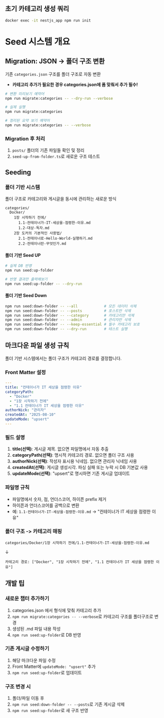 ## 초기 카테고리 생성 쿼리

```bash
docker exec -it nestjs_app npm run init
```

# Seed 시스템 개요

## Migration: JSON → 폴더 구조 변환

기존 `categories.json` 구조를 폴더 구조로 자동 변환
- **카테고리 추가가 필요한 경우 categories.json에 폼 맞춰서 추가 필수!**

```bash
# 변환 미리보기 예약어
npm run migrate:categories -- --dry-run --verbose

# 실제 실행
npm run migrate:categories

# 정리된 요약 보기 예약어
npm run migrate:categories -- --verbose
```

### Migration 후 처리
1. `posts/` 폴더의 기존 파일들 확인 및 정리
2. `seed-up-from-folder.ts`로 새로운 구조 테스트

## Seeding
### 폴더 기반 시스템
폴더 구조로 카테고리와 게시글을 동시에 관리하는 새로운 방식

```
categories/
  Docker/
    1장 시작하기 전에/
      1.1-컨테이너가-IT-세상을-점령한-이유.md
      1.2-대상-독자.md
    2장 도커의 기본적인 사용법/
      2.1-컨테이너로-Hello-World-실행하기.md
      2.2-컨테이너란-무엇인가.md
```

#### 폴더 기반 Seed UP

```bash
# 실제 DB 반영
npm run seed:up-folder

# 반영 결과만 출력해보기
npm run seed:up-folder -- --dry-run
```

#### 폴더 기반 Seed Down

```bash
npm run seed:down-folder -- --all            # 모든 데이터 삭제
npm run seed:down-folder -- --posts          # 포스트만 삭제
npm run seed:down-folder -- --category       # 카테고리만 삭제
npm run seed:down-folder -- --admin          # 관리자만 삭제
npm run seed:down-folder -- --keep-essential # 필수 카테고리 보호
npm run seed:down-folder -- --dry-run        # 테스트 실행
```

## 마크다운 파일 생성 규칙

폴더 기반 시스템에서는 폴더 구조가 카테고리 경로를 결정합니다.

### Front Matter 설정

```yaml
---
title: "컨테이너가 IT 세상을 점령한 이유"
categoryPath:
  - "Docker"
  - "1장 시작하기 전에"
  - "1.1 컨테이너가 IT 세상을 점령한 이유"
authorNick: "관리자"
createdAt: "2025-08-10"
updateMode: "upsert"
---
```

### 필드 설명

1. **title(선택)**: 게시글 제목. 없으면 파일명에서 자동 추출
2. **categoryPath(선택)**: 명시적 카테고리 경로. 없으면 폴더 구조 사용
3. **authorNick(선택)**: 작성자 표시용 닉네임. 없으면 관리자 닉네임 사용
4. **createdAt(선택)**: 게시글 생성시각. 파싱 실패 또는 누락 시 DB 기본값 사용
5. **updateMode(선택)**: "upsert"로 명시하면 기존 게시글 업데이트

### 파일명 규칙

- 파일명에서 숫자, 점, 언더스코어, 하이픈 prefix 제거
- 하이픈과 언더스코어를 공백으로 변환
- 예: `1.1-컨테이너가-IT-세상을-점령한-이유.md` → "컨테이너가 IT 세상을 점령한 이유"

### 폴더 구조 -> 카테고리 매핑

```
categories/Docker/1장 시작하기 전에/1.1-컨테이너가-IT-세상을-점령한-이유.md
```

↓

```
카테고리 경로: ["Docker", "1장 시작하기 전에", "1.1 컨테이너가 IT 세상을 점령한 이유"]
```

## 개발 팁

### 새로운 챕터 추가하기

1. categories.json 에서 형식에 맞춰 카테고리 추가
2. `npm run migrate:categories -- --verbose`로 카테고리 구조를 폴더구조로 변경
3. 생성된 .md 파일 내용 작성
4. `npm run seed:up-folder`로 DB 반영

### 기존 게시글 수정하기

1. 해당 마크다운 파일 수정
2. Front Matter에 `updateMode: "upsert"` 추가
3. `npm run seed:up-folder`로 업데이트

### 구조 변경 시

1. 폴더/파일 이동 후
2. `npm run seed:down-folder -- --posts`로 기존 게시글 삭제
3. `npm run seed:up-folder`로 새 구조 반영
